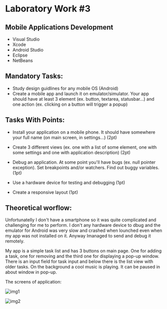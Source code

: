 Laboratory Work #3
=======================

Mobile Applications Development
----------------------------------

*	Visual Studio
*	Xcode
*	Android Studio
*	Eclipse
*	NetBeans

Mandatory Tasks:
-----------------------

*	Study design guidlines for any mobile OS (Android)
*	Create a mobile app and launch it on emulator/simulator. Your app should have at least 3 element (ex. button, textarea, statusbar...) and one action (ex. clicking on a button will trigger a popup)

Tasks With Points:
----------------------

*	Install your application on a mobile phone. It should have somewhere your full name (on main screen, in settings...) (2pt)
*	Create 3 different views (ex. one with a list of some element, one with some settings and one with application description) (2pt)
*	Debug an application. At some point you'll have bugs (ex. null pointer exception). Set breakpoints and/or watchers. Find out buggy variables. (1pt)

*	Use a hardware device for testing and debugging (1pt)
*	Create a responsive layout (1pt)

Theoretical worflow:
------------------------

Unfortunatelly I don't have a smartphone so it was quite complicated and challenging for me to perform. I don't any hardware device to dbug and the emulator for Android was very slow and crashed when lounched even when my app was not installed on it. Anyway Imanaged to send and debug it remotely. 

My app is a simple task list and has 3 buttons on main page. One for adding a task, one for removing and the third one for displaying a pop-up window. There is an input field for task input and below there is the list view with older tasks. On the background a cool music is playing. It can be paused in about window in pop-up. 

The screens of application:

![img1]()

![img2]()